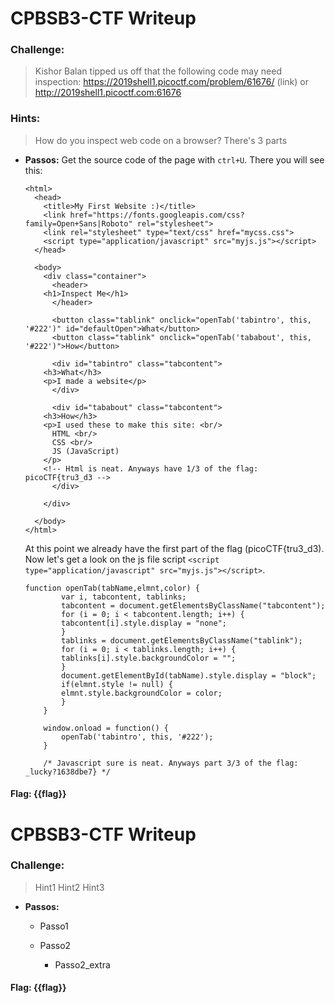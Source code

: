 # CPBSB3-CTF Writeup

### Challenge: 
>Kishor Balan tipped us off that the following code may need inspection: https://2019shell1.picoctf.com/problem/61676/ (link) or http://2019shell1.picoctf.com:61676

### Hints:
>How do you inspect web code on a browser?
>There's 3 parts

- **Passos:**
	Get the source code of the page with `ctrl+U`. There you will see this:

	```<!doctype html>
	<html>
	  <head>
	    <title>My First Website :)</title>
	    <link href="https://fonts.googleapis.com/css?family=Open+Sans|Roboto" rel="stylesheet">
	    <link rel="stylesheet" type="text/css" href="mycss.css">
	    <script type="application/javascript" src="myjs.js"></script>
	  </head>

	  <body>
	    <div class="container">
	      <header>
		<h1>Inspect Me</h1>
	      </header>

	      <button class="tablink" onclick="openTab('tabintro', this, '#222')" id="defaultOpen">What</button>
	      <button class="tablink" onclick="openTab('tababout', this, '#222')">How</button>
	      
	      <div id="tabintro" class="tabcontent">
		<h3>What</h3>
		<p>I made a website</p>
	      </div>

	      <div id="tababout" class="tabcontent">
		<h3>How</h3>
		<p>I used these to make this site: <br/>
		  HTML <br/>
		  CSS <br/>
		  JS (JavaScript)
		</p>
		<!-- Html is neat. Anyways have 1/3 of the flag: picoCTF{tru3_d3 -->
	      </div>
	      
	    </div>
	    
	  </body>
	</html>
	```

	At this point we already have the first part of the flag (picoCTF{tru3_d3). Now let's get a look on the js file script `<script type="application/javascript" src="myjs.js"></script>`.

	```
	function openTab(tabName,elmnt,color) {
		    var i, tabcontent, tablinks;
		    tabcontent = document.getElementsByClassName("tabcontent");
		    for (i = 0; i < tabcontent.length; i++) {
			tabcontent[i].style.display = "none";
		    }
		    tablinks = document.getElementsByClassName("tablink");
		    for (i = 0; i < tablinks.length; i++) {
			tablinks[i].style.backgroundColor = "";
		    }
		    document.getElementById(tabName).style.display = "block";
		    if(elmnt.style != null) {
			elmnt.style.backgroundColor = color;
		    }
		}

		window.onload = function() {
		    openTab('tabintro', this, '#222');
		}

		/* Javascript sure is neat. Anyways part 3/3 of the flag: _lucky?1638dbe7} */
	```


#### Flag: **{{flag}}**
# CPBSB3-CTF Writeup

### Challenge: 

>Hint1
>Hint2
>Hint3

- **Passos:**
	- Passo1

	- Passo2
		- Passo2_extra


#### Flag: **{{flag}}**

